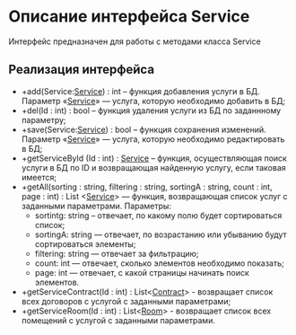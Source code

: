 # Описание интерфейса Service 
Интерфейс предназначен для работы с методами класса Service

## Реализация интерфейса 
* +add(Service:[Service](https://github.com/AlinaYuryeva/RoomRental/blob/master/docs/Service.md "объект класса Service")) : int – функция добавления услуги в БД. Параметр «[Service](https://github.com/AlinaYuryeva/RoomRental/blob/master/docs/Service.md "объект класса Service")» — услуга, которую необходимо добавить в БД;
* +del(Id : int) : bool – функция удаления услуги из БД по заданнному параметру;
* +save(Service:[Service](https://github.com/AlinaYuryeva/RoomRental/blob/master/docs/Service.md "объект класса Service")) : bool – функция сохранения изменений. Параметр «[Service](https://github.com/AlinaYuryeva/RoomRental/blob/master/docs/Service.md "объект класса Service")» — услуга, которую необходимо редактировать в БД;
* +getServiceById (Id : int) : [Service](https://github.com/AlinaYuryeva/RoomRental/blob/master/docs/Service.md "объект класса Service") – функция, осуществляющая поиск услуги в БД по ID и возвращающая найденную услугу, если таковая имеется;
* +getAll(sorting : string, filtering : string, sortingA : string, count : int, page : int) : List <[Service](https://github.com/AlinaYuryeva/RoomRental/blob/master/docs/Service.md "объект класса Service")> — функция, возвращающая список услуг с заданными параметрами. 
Параметры: 
  * sortintg: string – отвечает, по какому полю будет сортироваться список;
  * sortingA: string — отвечает, по возрастанию или убыванию будут сортироваться элементы;
  * filtering: string — отвечает за фильтрацию;
  * count: int — отвечает, сколько элементов необходимо показать;
  * page: int — отвечает, с какой страницы начинать поиск элементов.
* +getServiceContract(Id : int) : List<[Contract](https://github.com/AlinaYuryeva/RoomRental/blob/master/docs/Contract.md "объект класса Contract")> -  возвращает список всех договоров с услугой c заданными параметрами;
* +getServiceRoom(Id : int) : List<[Room](https://github.com/AlinaYuryeva/RoomRental/blob/master/docs/Room.md "объект класса Room")> -  возвращает список всех помещений с услугой c заданными параметрами.

